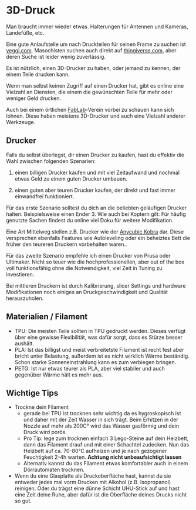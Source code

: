 # 3D-Druck

Man braucht immer wieder etwas. Halterungen für Antennen und Kameras, Landefüße, etc.

Eine gute Anlaufstelle um nach Druckteilen für seinen Frame zu suchen ist [yeggi.com](https://www.yeggi.com/). Masochisten suchen auch direkt auf [thingiverse.com](https://www.thingiverse.com/), aber deren Suche ist leider wenig zuverlässig.

Es ist nützlich, einen 3D-Drucker zu haben, oder jemand zu kennen, der einem Teile drucken kann.

Wenn man selbst keinen Zugriff auf einen Drucker hat, gibt es online eine Vielzahl an Diensten, die einem die gewünschten Teile für mehr oder weniger Geld drucken.

Auch bei einem örtlichen [FabLab](https://de.wikipedia.org/wiki/FabLab)-Verein vorbei zu schauen kann sich lohnen. Diese haben meistens 3D-Drucker und auch eine Vielzahl anderer Werkzeuge.

## Drucker

Falls du selbst überlegst, dir einen Drucker zu kaufen, hast du effektiv die Wahl zwischen folgenden Szenarien:

1) einen billigen Drucker kaufen und mit viel Zeitaufwand und nochmal etwas Geld zu einem guten Drucker umbauen.

2) einen guten aber teuren Drucker kaufen, der direkt und fast immer einwandfrei funktioniert.

Für das erste Szenario solltest du dich an die beliebten geläufigen Drucker halten. Beispielsweise einen Ender 3. Wie auch bei Koptern gilt: Für häufig genutzte Sachen findest du online viel Doku für weitere Modifikation.

Eine Art Mittelweg stellen z.B. Drucker wie der [Anycubic Kobra](https://de.anycubic.com/products/anycubic-kobra) dar. Diese versprechen ebenfalls Features wie Autoleveling oder ein beheiztes Bett die früher den teureren Druckern vorbehalten waren..

Für das zweite Szenario empfehle ich einen Drucker von Prusa oder Ultimaker. Nicht so teuer wie die hochprofessionellen, aber out of the box voll funktionsfähig ohne die Notwendigkeit, viel Zeit in Tuning zu investieren.

Bei mittleren Druckern ist durch Kalibrierung, slicer Settings und hardware Modifikationen noch einiges an Druckgeschwindigkeit und Qualität herauszuholen.

## Materialien / Filament

- TPU: Die meisten Teile sollten in TPU gedruckt werden. Dieses verfügt über eine gewisse Flexibilität, was dafür sorgt, dass es Stürze besser aushält.
- PLA: Ist das billigst und meist verbreitetste Filament ist recht fest aber bricht unter Belastung, außerdem ist es nicht wirklich Wärme beständig. Schon starke Sonneneinstrahlung kann es zum verbiegen bringen.
- PETG: Ist nur etwas teurer als PLA, aber viel stabiler und auch gegenüber Wärme hält es mehr aus.

## Wichtige Tips

- Trockne dein Filament
  - gerade bei TPU ist trocknen sehr wichtig da es hygroskopisch ist und daher mit der Zeit Wasser in sich trägt. Beim Erhitzen in der Nozzle auf mehr als 200C° wird das Wasser gasförmig und dein Druck wird porös.
  - Pro Tip: lege zum trocknen einfach 3 Lego-Steine auf dein Heizbett, dann das Filament drauf und mit einer Schachtel zudecken. Nun das Heizbett auf ca. 70-80°C aufheizen und je nach gezogener Feuchtigkeit 2-4h warten. **Achtung nicht unbeaufsichtigt lassen**
  - Alternativ kannst du das Filament etwas komfortabler auch in einem Dörrautomaten trocknen.
- Wenn du eine Glasplatte als Druckoberfläche hast, kannst du sie entweder jedes mal vorm Drucken mit Alkohol (z.B. Isopropanol) reinigen. Oder du trägst eine dünne Schicht UHU-Stick auf und hast eine Zeit deine Ruhe, aber dafür ist die Oberfläche deines Drucks nicht so gut.
  